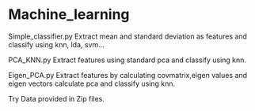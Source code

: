 # Machine_learning

Simple_classifier.py 
Extract mean and standard deviation as features and classify using knn, lda, svm...

PCA_KNN.py
Extract features using standard pca and classify using knn.

Eigen_PCA.py
Extract features by calculating covmatrix,eigen values and eigen vectors calculate pca and classify using knn.

Try Data provided in Zip files.

